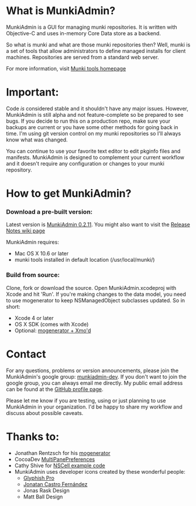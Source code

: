 # What is MunkiAdmin?

MunkiAdmin is a GUI for managing munki repositories. It is written
with Objective-C and uses in-memory Core Data store as a backend.

So what is munki and what are those munki repositories then? Well,
munki is a set of tools that allow administrators to define managed
installs for client machines. Repositories are served from a standard
web server.

For more information, visit [Munki tools homepage](http://code.google.com/p/munki/)


# Important:

Code _is_ considered stable and it shouldn't have any major issues. However, MunkiAdmin is still alpha and not feature-complete so be prepared to see bugs. If you decide to run this on a production repo, make sure your backups are current or you have some other methods for going back in time. I'm using git version control on my munki repositories so I'll always know what was changed.

You can continue to use your favorite text editor to edit pkginfo files and manifests. MunkiAdmin is designed to complement your current workflow and it doesn't require any configuration or changes to your munki repository.


# How to get MunkiAdmin?

### Download a pre-built version:

Latest version is [MunkiAdmin 0.2.11](https://s3.amazonaws.com/munkiadmin-downloads/public/MunkiAdmin-0.2.11.dmg). You might also want to visit the [Release Notes wiki page](https://github.com/hjuutilainen/munkiadmin/wiki/Release-Notes)

MunkiAdmin requires:

* Mac OS X 10.6 or later
* munki tools installed in default location (/usr/local/munki/)

### Build from source:

Clone, fork or download the source. Open MunkiAdmin.xcodeproj with Xcode and hit 'Run'. If you're making changes to the data model, you need to use mogenerator to keep NSManagedObject subclasses updated. So in short:

* Xcode 4 or later
* OS X SDK (comes with Xcode)
* Optional: [mogenerator + Xmo'd](http://github.com/rentzsch/mogenerator)


# Contact

For any questions, problems or version announcements, please join the MunkiAdmin's google group: [munkiadmin-dev](https://groups.google.com/d/forum/munkiadmin-dev). If you don't want to join the google group, you can always email me directly. My public email address can be found at the [GitHub profile page](https://github.com/hjuutilainen).

Please let me know if you are testing, using or just planning to use MunkiAdmin in your organization. I'd be happy to share my workflow and discuss about possible caveats.


# Thanks to:

* Jonathan Rentzsch for his [mogenerator](http://github.com/rentzsch/mogenerator)
* CocoaDev [MultiPanePreferences](http://www.cocoadev.com/index.pl?MultiPanePreferences)
* Cathy Shive for [NSCell example code](http://katidev.com/blog/2008/02/22/styling-an-nstableview-dttah/)
* MunkiAdmin uses developer icons created by these wonderful people:
    * [Glyphish Pro](http://www.glyphish.com)
    * [Jonatan Castro Fernández](http://www.midtonedesign.com)
    * Jonas Rask Design
    * Matt Ball Design
